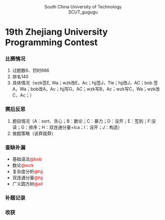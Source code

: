 <center> South China University of Technology </center> 

<center> SCUT_gugugu </center>

# 19th Zhejiang University Programming Contest

 

### 比赛情况

1. 过题数6、罚时666
2. 排名140
3. 具体情况（wzk签E, Wa；wzk改E，Ac；hjj签J，Tle；hjj改J，AC；bob 签 A，Wa；bob改A，Ac；hjj写G，AC；wzk写B，Ac；wzk写C，Wa；wzk改C，Ac；）

### 赛后反思

1. 题目情况（A：sort、贪心；B：数论；C：暴力；D：没开；E：签到；F:没读；G：排序；H：双连通分量+lca；I：没开；J：构造）
2. 做题策略（该莽就莽）

### 查缺补漏

+ 基础语法<font color="#dd0000">@bob</font>
+ 数论<font color="#dd0000">@wzk</font>
+ 复杂度分析<font color="#dd0000">@hjj</font>
+ 双连通分量<font color="#dd0000">@hjj</font>
+ 广义圆方树<font color="#dd0000">@all</font>

### 补题记录

### 收获
